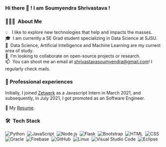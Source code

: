 ### Hi there 👋 ! I am Soumyendra Shrivastava ! 

### 👨🏻‍💻 &nbsp;About Me

💡 &nbsp;&nbsp;I like to explore new technologies that help and impacts the masses. \
🎓 &nbsp;I am currently a SE Grad student specializing in Data Science at SJSU. \
🎯 &nbsp;Data Science, Artificial Intelligence and Machine Learning are my current area of study.\
👯 &nbsp;I’m looking to collaborate on open-source projects or research.\
📫 &nbsp;You can shoot me an email at shrivastavasoumyendra@gmail.com! I regularly check mails.

### 🙌 Professional experiences

Initially, I joined [Zetwerk](https://www.zetwerk.com/) as a Javascript Intern in March 2021, and subsequently, in July 2021, I got promoted as an Software Engineer.

🔭 My [Resume](https://github.com/soumyendra98/soumyendra98/blob/main/Soumyendra%20Shrivastava%20DS.pdf).


<!-- <img alt="Night Coding" src="https://raw.githubusercontent.com/AVS1508/AVS1508/master/assets/Night-Coding.gif" align="right"/>  -->

### 🛠 &nbsp;Tech Stack

![Python](https://img.shields.io/badge/-Python-05122A?style=flat&logo=python)&nbsp;
![JavaScript](https://img.shields.io/badge/-JavaScript-05122A?style=flat&logo=javascript)&nbsp;
![Node.js](https://img.shields.io/badge/-Node.js-05122A?style=flat&logo=node.js)&nbsp;
![Flask](https://img.shields.io/badge/-Flask-05122A?style=flat&logo=flask&logoColor=092E20)&nbsp;
![Bootstrap](https://img.shields.io/badge/-Bootstrap-05122A?style=flat&logo=bootstrap&logoColor=563D7C)&nbsp;
![HTML](https://img.shields.io/badge/-HTML-05122A?style=flat&logo=HTML5)&nbsp;
![CSS](https://img.shields.io/badge/-CSS-05122A?style=flat&logo=CSS3&logoColor=1572B6)&nbsp;
![Oracle](https://img.shields.io/badge/-Oracle-05122A?style=flat&logo=oracle&logoColor=FF0000)&nbsp;
![Firebase](https://img.shields.io/badge/-Firebase-05122A?style=flat&logo=Firebase)&nbsp;
![GitHub](https://img.shields.io/badge/-GitHub-05122A?style=flat&logo=github)&nbsp;
![Linux](https://img.shields.io/badge/-Linux-05122A?style=flat&logo=linux)&nbsp;
![Visual Studio Code](https://img.shields.io/badge/-Visual%20Studio%20Code-05122A?style=flat&logo=visual-studio-code&logoColor=007ACC)&nbsp;
![Eclipse](https://img.shields.io/badge/-Eclipse-05122A?style=flat&logo=eclipse-ide&logoColor=2C2255)
